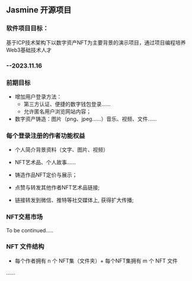 
## Jasmine 开源项目

### 软件项目目标：
基于ICP技术架构下以数字资产NFT为主要背景的演示项目，通过项目编程培养Web3基础技术人才

### --2023.11.16
### 前期目标
- 增加用户登录方法：
  + 第三方认证、便捷的数字钱包登录……
  + 允许匿名用户浏览网站内容；
- 数字资产铸造：图片（png、jpeg……）音乐、视频、文件……

### 每个登录注册的作者功能权益
+ 个人简介背景资料（文字、图片、视频）
+ NFT艺术品、个人故事……
+ 铸造作品NFT定价与展示；
+ 点赞与转发其他作者NFT艺术品链接;


+ 链接转发到微信、推特等社交媒体上, 获得扩大传播;

### NFT交易市场
 To be continued.....
 
### NFT 文件结构
  + 每个作者拥有 n 个 NFT集（文件夹）+ 每个NFT集拥有 m 个 NFT 文件
  


……